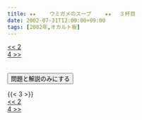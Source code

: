 ```yaml
---
title: ★★　 　ウミガメのスープ　 　★★ 　３杯目
date: 2002-07-31T12:00:00+09:00
tags: [2002年,オカルト板]
---
```

<div class="th_left"><a href="../2"><< 2</a></div>
<div class="th_right"><a href="../4">4 >></a></div>
<br><br>
<script src="../../js/cupsoup.js"></script>
<form>
<input type="button" value="問題と解説のみにする" onClick="toggleCupsoup()">
</form>
{{< 3 >}}
<div class="th_left"><a href="../2"><< 2</a></div>
<div class="th_right"><a href="../4">4 >></a></div>